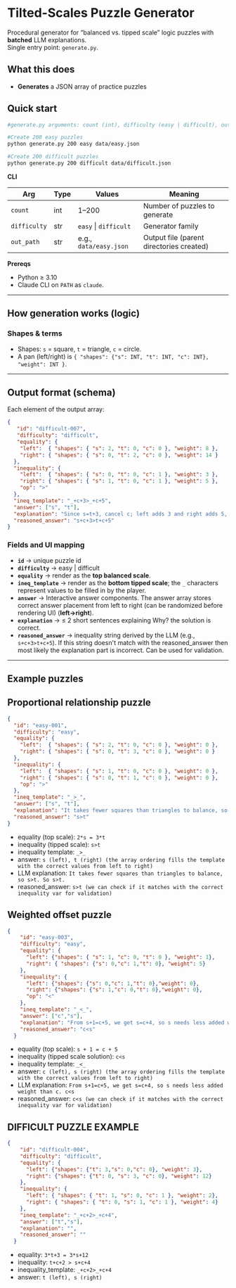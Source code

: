 # Tilted-Scales Puzzle Generator
 
Procedural generator for “balanced vs. tipped scale” logic puzzles with **batched** LLM explanations.  
Single entry point: `generate.py`.
 
 
## What this does
 
- **Generates** a JSON array of practice puzzles
 
## Quick start

```bash
#generate.py arguments: count (int), difficulty (easy | difficult), output path

#Create 200 easy puzzles
python generate.py 200 easy data/easy.json 

#Create 200 difficult puzzles
python generate.py 200 difficult data/difficult.json
```

**CLI**

| Arg          | Type | Values                 | Meaning                                   |
|--------------|------|------------------------|-------------------------------------------|
| `count`      | int  | 1–200                  | Number of puzzles to generate             |
| `difficulty` | str  | `easy` \| `difficult`  | Generator family                          |
| `out_path`   | str  | e.g., `data/easy.json` | Output file (parent directories created)  |
 
**Prereqs**

- Python ≥ 3.10  
- Claude CLI on `PATH` as `claude`.
 
---
 
## How generation works (logic)
 
### Shapes & terms
- Shapes: `s` = square, `t` = triangle, `c` = circle.  
- A pan (left/right) is `{ "shapes": {"s": INT, "t": INT, "c": INT}, "weight": INT }`.

---
 
## Output format (schema)
 
Each element of the output array:
 
```json
{
   "id": "difficult-007",
   "difficulty": "difficult",
   "equality": {
    "left":  { "shapes": { "s": 2, "t": 0, "c": 0 }, "weight": 8 },
    "right": { "shapes": { "s": 0, "t": 2, "c": 0 }, "weight": 14 }
  },
  "inequality": {
    "left":  { "shapes": { "s": 0, "t": 0, "c": 1 }, "weight": 3 },
    "right": { "shapes": { "s": 1, "t": 0, "c": 1 }, "weight": 5 },
    "op": ">"
  },
  "ineq_template": "_+c+3>_+c+5",
  "answer": ["s", "t"],
  "explanation": "Since s=t+3, cancel c; left adds 3 and right adds 5, square stays heavier. So s+c+3>t+c+5.",
  "reasoned_answer": "s+c+3>t+c+5"
}
```
 
### Fields and UI mapping
- **`id`** → unique puzzle id
- **`difficulty`** → easy | difficult
- **`equality`** → render as the **top balanced scale**.  
- **`ineq_template`** → render as the **bottom tipped scale**; the `_` characters represent values to be filled in by the player.  
- **`answer`** → Interactive answer components. The answer array stores correct answer placement from left to right (can be randomized before rendering UI) (**left→right**).  
- **`explanation`** → ≤ 2 short sentences explaining Why? the solution is correct.  
- **`reasoned_answer`** → inequality string derived by the LLM (e.g., `s+c+3>t+c+5`). If this string doesn't match with the reasoned_answer then most likely the explanation part is incorrect. Can be used for validation.

---

## Example puzzles

## Proportional relationship puzzle 
```json
{
  "id": "easy-001",
  "difficulty": "easy",
  "equality": {
    "left":  { "shapes": { "s": 2, "t": 0, "c": 0 }, "weight": 0 },
    "right": { "shapes": { "s": 0, "t": 3, "c": 0 }, "weight": 0 }
  },
  "inequality": {
    "left":  { "shapes": { "s": 1, "t": 0, "c": 0 }, "weight": 0 },
    "right": { "shapes": { "s": 0, "t": 1, "c": 0 }, "weight": 0 },
    "op": ">"
  },
  "ineq_template": "_>_",
  "answer": ["s", "t"],
  "explanation": "It takes fewer squares than triangles to balance, so s>t. So s>t.",
  "reasoned_answer": "s>t"
}

```
- equality (top scale): `2*s = 3*t`
- inequality (tipped scale): `s>t`
- inequality template: `_>_`
- answer: `s (left), t (right) (the array ordering fills the template with the correct values from left to right)`
- LLM explanation: `It takes fewer squares than triangles to balance, so s>t. So s>t.`
- reasoned_answer: `s>t (we can check if it matches with the correct inequality var for validation)`

## Weighted offset puzzle 

```json
{
    "id": "easy-003",
    "difficulty": "easy",
    "equality": {
      "left": {"shapes": { "s": 1, "c": 0, "t": 0 }, "weight": 1},
      "right": { "shapes": {"s": 0,"c": 1,"t": 0}, "weight": 5}
    },
    "inequality": {
      "left": {"shapes": {"s": 0,"c": 1,"t": 0},"weight": 0},
      "right": {"shapes": {"s": 1,"c": 0,"t": 0},"weight": 0},
      "op": "<"
    },
    "ineq_template": "_<_",
    "answer": ["c","s"],
    "explanation": "From s+1=c+5, we get s=c+4, so s needs less added weight than c. c<s",
    "reasoned_answer": "c<s"
  }
```
- equality (top scale): `s + 1 = c + 5`
- inequality (tipped scale solution): `c<s`
- inequality template: `_<_`
- answer: `c (left), s (right) (the array ordering fills the template with the correct values from left to right)`
- LLM explanation: `From s+1=c+5, we get s=c+4, so s needs less added weight than c. c<s`
- reasoned_answer: `c<s (we can check if it matches with the correct inequality var for validation)`

## DIFFICULT PUZZLE EXAMPLE 

```json
{
    "id": "difficult-004",
    "difficulty": "difficult",
    "equality": {
      "left": {"shapes": {"t": 3,"s": 0,"c": 0}, "weight": 3},
      "right": {"shapes": {"t": 0, "s": 3, "c": 0}, "weight": 12}
    },
    "inequality": {
      "left": { "shapes": { "t": 1, "s": 0, "c": 1 }, "weight": 2},
      "right": { "shapes": { "t": 0, "s": 1, "c": 1 }, "weight": 4}
    },
    "ineq_template": "_+c+2>_+c+4",
    "answer": ["t","s"],
    "explanation": "",
    "reasoned_answer": ""
  }
```

- equality: `3*t+3 = 3*s+12`
- inequality: `t+c+2 > s+c+4`
- inequality_template: `_+c+2>_+c+4`
- answer: `t (left), s (right)`


